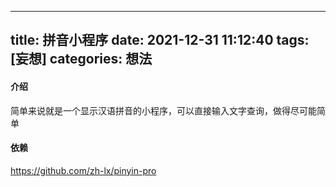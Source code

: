 <!--
 * @Author: Mean
 * @Date: 2021-12-31 11:12:40
 * @LastEditTime: 2022-08-26 11:02:14
 * @LastEditors: Mean
 * the best code is no code at all
-->
---
title: 拼音小程序
date: 2021-12-31 11:12:40
tags: [妄想]
categories: 想法
---
#### 介绍
简单来说就是一个显示汉语拼音的小程序，可以直接输入文字查询，做得尽可能简单

#### 依赖
https://github.com/zh-lx/pinyin-pro